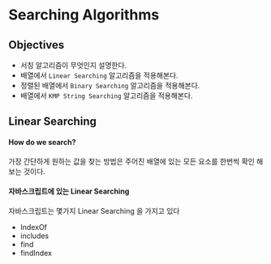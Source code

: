 # Searching Algorithms

## Objectives

* 서칭 알고리즘이 무엇인지 설명한다.
* 배열에서 `Linear Searching` 알고리즘을 적용해본다.
* 정렬된 배열에서 `Binary Searching` 알고리즘을 적용해본다.
* 배열에서 `KMP String Searching` 알고리즘을 적용해본다.

## Linear Searching

#### How do we search?

가장 간단하게 원하는 값을 찾는 방법은 주어진 배열에 있는 모든 요소를 한번씩 확인 해보는 것이다.

#### 자바스크립트에 있는 Linear Searching

자바스크립트는 몇가지 Linear Searching 을 가지고 있다

* IndexOf
* includes
* find
* findIndex